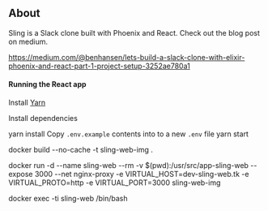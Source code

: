## About

Sling is a Slack clone built with Phoenix and React. Check out the blog post on medium.

https://medium.com/@benhansen/lets-build-a-slack-clone-with-elixir-phoenix-and-react-part-1-project-setup-3252ae780a1

#### Running the React app

Install [Yarn](https://github.com/yarnpkg/yarn)

Install dependencies


yarn install
Copy `.env.example` contents into to a new `.env` file
yarn start


docker build  --no-cache -t sling-web-img .

docker run -d --name sling-web --rm -v $(pwd):/usr/src/app-sling-web --expose 3000 --net nginx-proxy -e VIRTUAL_HOST=dev-sling-web.tk -e VIRTUAL_PROTO=http -e VIRTUAL_PORT=3000 sling-web-img

docker exec -ti sling-web /bin/bash
